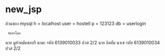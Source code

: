 # new_jsp
ส่วนของ mysql
h = localhost
user = hostell
p = 123123
db = userlogin

     จัดทำโดย 
 นาย มูฮำหมัดซอบรี มามะ รหัส 6139010033  ปวส 2/2
 นาย อิลฮัม  นาเซ รหัส 6139010034 ปวส 2/2
